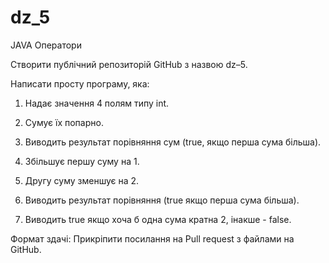 # dz_5
JAVA Оператори

Створити публічний репозиторій GitHub з назвою dz–5.

Написати просту програму, яка:

1. Надає значення 4 полям типу int.

2. Сумує їх попарно.

3. Виводить результат порівняння сум (true, якщо перша сума більша).

4. Збільшує першу суму на 1.

5. Другу суму зменшує на 2.

6. Виводить результат порівняння (true якщо перша сума більша).

7. Виводить true якщо хоча б одна сума кратна 2, інакше - false.

Формат здачі: Прикріпити посилання на Pull request з файлами на GitHub.
